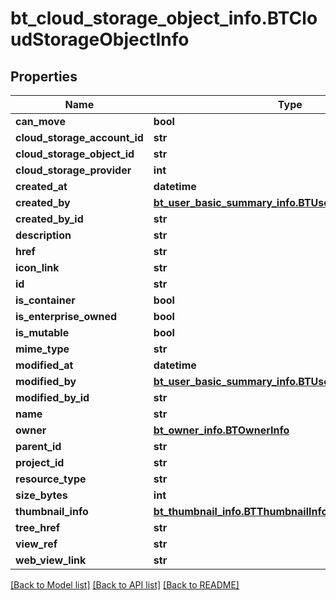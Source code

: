 # bt_cloud_storage_object_info.BTCloudStorageObjectInfo

## Properties
Name | Type | Description | Notes
------------ | ------------- | ------------- | -------------
**can_move** | **bool** |  | [optional] 
**cloud_storage_account_id** | **str** |  | [optional] 
**cloud_storage_object_id** | **str** |  | [optional] 
**cloud_storage_provider** | **int** |  | [optional] 
**created_at** | **datetime** |  | [optional] 
**created_by** | [**bt_user_basic_summary_info.BTUserBasicSummaryInfo**](BTUserBasicSummaryInfo.md) |  | [optional] 
**created_by_id** | **str** |  | [optional] 
**description** | **str** |  | [optional] 
**href** | **str** |  | [optional] 
**icon_link** | **str** |  | [optional] 
**id** | **str** |  | [optional] 
**is_container** | **bool** |  | [optional] 
**is_enterprise_owned** | **bool** |  | [optional] 
**is_mutable** | **bool** |  | [optional] 
**mime_type** | **str** |  | [optional] 
**modified_at** | **datetime** |  | [optional] 
**modified_by** | [**bt_user_basic_summary_info.BTUserBasicSummaryInfo**](BTUserBasicSummaryInfo.md) |  | [optional] 
**modified_by_id** | **str** |  | [optional] 
**name** | **str** |  | [optional] 
**owner** | [**bt_owner_info.BTOwnerInfo**](BTOwnerInfo.md) |  | [optional] 
**parent_id** | **str** |  | [optional] 
**project_id** | **str** |  | [optional] 
**resource_type** | **str** |  | [optional] 
**size_bytes** | **int** |  | [optional] 
**thumbnail_info** | [**bt_thumbnail_info.BTThumbnailInfo**](BTThumbnailInfo.md) |  | [optional] 
**tree_href** | **str** |  | [optional] 
**view_ref** | **str** |  | [optional] 
**web_view_link** | **str** |  | [optional] 

[[Back to Model list]](../README.md#documentation-for-models) [[Back to API list]](../README.md#documentation-for-api-endpoints) [[Back to README]](../README.md)


